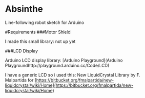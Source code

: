 Absinthe
========

Line-following robot sketch for Arduino

#Requirements
###Motor Shield

I made this small library: not up yet

###LCD Display

Arduino LCD display library: [Arduino Playground](Arduino Playgroundhttp://playground.arduino.cc/Code/LCD)

I have a generic LCD so i used this:
New LiquidCrystal Library by F. Malpartida for [https://bitbucket.org/fmalpartida/new-liquidcrystal/wiki/Home](https://bitbucket.org/fmalpartida/new-liquidcrystal/wiki/Home)
